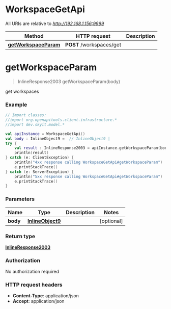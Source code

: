 # WorkspaceGetApi

All URIs are relative to *http://192.168.1.156:9999*

Method | HTTP request | Description
------------- | ------------- | -------------
[**getWorkspaceParam**](WorkspaceGetApi.md#getWorkspaceParam) | **POST** /workspaces/get | 


<a name="getWorkspaceParam"></a>
# **getWorkspaceParam**
> InlineResponse2003 getWorkspaceParam(body)



get workspaces

### Example
```kotlin
// Import classes:
//import org.openapitools.client.infrastructure.*
//import dev.skyit.model.*

val apiInstance = WorkspaceGetApi()
val body : InlineObject9 =  // InlineObject9 | 
try {
    val result : InlineResponse2003 = apiInstance.getWorkspaceParam(body)
    println(result)
} catch (e: ClientException) {
    println("4xx response calling WorkspaceGetApi#getWorkspaceParam")
    e.printStackTrace()
} catch (e: ServerException) {
    println("5xx response calling WorkspaceGetApi#getWorkspaceParam")
    e.printStackTrace()
}
```

### Parameters

Name | Type | Description  | Notes
------------- | ------------- | ------------- | -------------
 **body** | [**InlineObject9**](InlineObject9.md)|  | [optional]

### Return type

[**InlineResponse2003**](InlineResponse2003.md)

### Authorization

No authorization required

### HTTP request headers

 - **Content-Type**: application/json
 - **Accept**: application/json

